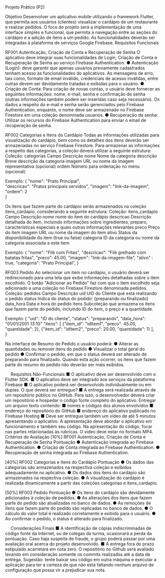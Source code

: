 Projeto Prático (P2)

Objetivo
Desenvolver um aplicativo mobile utilizando o framework Flutter, que permita aos usuários (clientes) visualizar o cardápio de um restaurante e realizar pedidos. O foco do projeto será a implementação de uma interface simples e funcional, que permita a navegação entre as seções do cardápio e a adição de itens a um pedido. As funcionalidades deverão ser integradas à plataforma de serviços Google Firebase.
Requisitos Funcionais

RF001 	Autenticação, Criação de Conta e Recuperação de Senha
	O aplicativo deve integrar suas funcionalidades de Login, Criação de Conta e Recuperação de Senha ao serviço Firebase Authentication.
●	Autenticação (Login): deve garantir que apenas usuários previamente cadastrados tenham acesso às funcionalidades do aplicativos. As mensagens de erro, tais como, formato de email inválido, credenciais de acesso inválidas, entre outras devem ser devidamente tratadas e exibidas para o usuário.
●	Criação de Conta: Para criação de novas contas, o usuário deve fornecer as seguintes informações: nome, e-mail, senha e confirmação de senha (outras informações também podem ser inseridas caso seja necessário). Os dados a respeito do e-mail e senha serão gerenciados pelo Firebase Authentication, enquanto, o nome deve ser armazenado no Firebase Firestore em uma coleção denominada usuarios.
●	Recuperação de senha: Utilizar os recursos do Firebase Authentication para enviar o email de recuperação de senha.



RF002 	Categorias e Itens do Cardápio
	Todas as informações utilizadas para visualização do cardápio, bem como os detalhes dos itens deverão ser armazenadas no serviço Firebase Firestore. 
Para armazenar as informações a respeito das categorias, a coleção deverá utilizar a seguinte estrutura:
Coleção: categorias
Campo	Descrição
nome	Nome da categoria
descrição	Breve descrição da categoria
imagem	URL ou nome da imagem representativa (opcional)
ordem	Número para ordenação no menu  (opcional)

Exemplo:
{
   "nome": "Prato Principal",         
   "descricao": "Pratos principais servidos", 
   "imagem": "link-da-imagem",       
   "ordem": 2                          
}










Os itens que fazem parte do cardápio serão armazenados na coleção itens_cardapio, considerando a seguinte estrutura:
Coleção: itens_cardapio
Campo	Descrição
nome	nome do item do cardápio
descricao	Descrição detalhada do item, incluindo informações sobre ingredientes, preparo, características especiais e quais outras informações relevantes
preco	Preço do item
imagem	URL ou nome da imagem do item
ativo	Status da disponibilidade do item (true ou false)
categoria	ID da categoria ou nome da categoria associada a este item

Exemplo:
{
   "nome": "Filé com Fritas",
   "descricao": "Filé grelhado com batatas fritas",
   "preco": 45.00,
   "imagem": "link-da-imagem-file",
   "ativo" : true,
   "categoria": "Prato Principal",
}









RF003	Pedido
	Ao selecionar um item no cardápio, o usuário deverá ser redirecionado para uma tela que exibe informações detalhadas sobre o item escolhido. O botão "Adicionar ao Pedido" faz com que o item escolhido seja adicionado a uma coleção no Firebase Firestore denominada pedidos.
Coleção: pedidos
Campo	Descrição
uid	UID do Cliente que está realizando o pedido
status	Indica do status do pedido: {preparando ou finalizado}
data_hora	Data e hora do pedido
itens	Subcoleção que armazena os itens que fazem parte do pedido, incluindo ID do item, o preço e a quantidade.

Exemplo:
{
   "uid": "ID do cliente",
   "status": "preparando",
   "data_hora": "01/01/2001 13:10"
   "itens": [
      {"item_id": "idItem1", "preco": 45.00, "quantidade": 2},
       {"item_id": "idItem2", "preco": 20.00, "quantidade": 1}
   ],   
}

Na interface de Resumo do Pedido o usuário poderá:
●	Alterar as quantidades ou remover itens do pedido
●	Visualizar o total geral do pedido
●	Confirmar o pedido, em que o status deverá ser alterado de preparando para finalizado. Quando esta ação ocorrer, os itens que fazem parte do resumo do pedido não deverão ser mais exibidos.

 
Requisitos Não-Funcionais
■	O aplicativo deve ser desenvolvido com o Flutter SDK.
■	O aplicativo deve ser integrado aos serviços da plataforma Firebase
■	O aplicativo poderá ser desenvolvido individualmente ou em duplas.
O que deverá ser entregue?
■	A entrega será realizada através de um repositório público no GitHub. Para isso, o desenvolvedor deverá criar um repositório e hospedar o código fonte completo do aplicativo. Entregar um arquivo texto contendo:
■	nomes e códigos dos alunos envolvidos
■	endereço do repositório do GitHub
■	endereço do aplicativo publicado no Firebase Hosting
■	Deve ser entregue também um vídeo de até 5 minutos apresentando o aplicativo. A apresentação deve abordar o aplicativo em funcionamento e também seu código. Na apresentação do código, focar nas partes relacionadas às rubricas. O vídeo deve estar no formato MP4. 
Critérios de Avaliação
[10%] RF001 Autenticação, Criação de Conta e Recuperação de Senha	Pontuação
●	Autenticação integrada ao Firebase Authentication.
●	Criação de Conta integrada ao Firebase Authentication.
●	Recuperação de senha integrada ao Firebase Authentication.	

[40%] RF002 Categorias e Itens do Cardápio	Pontuação
●	Os dados das categorias são armazenados na respectiva coleção e exibidos adequadamente no aplicativo.
●	Os dados dos itens do cardápio são armazenados na respectiva coleção.
●	A visualização do cardápio é realizada dinamicamente a partir das coleções categorias e itens_cardapio.	

[50%] RF003 Pedido	Pontuação
●	Os itens do cardápio são devidamente adicionados à coleção de pedidos.
●	As alterações dos itens que fazem parte do pedido são atualizadas no banco de dados.
●	As remoções de itens que fazem parte do pedido são replicadas no banco de dados.
●	O cálculo do valor total é realizado corretamente e exibido para o usuário.
●	Ao confirmar o pedido, o status é alterado para finalizado.	



 
Considerações Finais
■	A identificação de cópias indiscriminadas de código fonte da Internet, ou de colegas da turma, ocasionará a perda da pontuação. Caso haja suspeita de fraude, o grupo poderá passar por uma avaliação oral acerca do projeto desenvolvido.
■	A entrega fora do prazo estipulado acarretará em nota zero. O repositório no Github será avaliado levando em consideração somente os commits realizados até a data de entrega. Sugestão: tente baixar seu código em outra máquina e executar a aplicação para ter a certeza de que não está faltando nenhum arquivo de configuração que possa vir a prejudicar sua nota.
